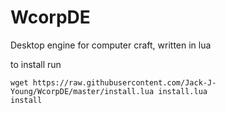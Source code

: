 # WcorpDE
Desktop engine for computer craft, written in lua

to install run
```
wget https://raw.githubusercontent.com/Jack-J-Young/WcorpDE/master/install.lua install.lua
install
```
